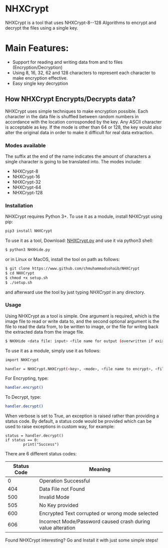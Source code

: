 # NHXCrypt
NHXCrypt is a tool that uses NHXCrypt-8--128 Algorithms to encrypt and decrypt the files using a single key.

  
# Main Features:
  - Support for reading and writing data from and to files (Encryption/Decryption)
  - Using 8, 16, 32, 62 and 128 characters to represent each character to make encryption effective.
  - Easy single key decryption

## How NHXCrypt Encrypts/Decrypts data?

 NHXCrypt uses simple techniques to make encryption possible. Each character in the data file is shuffled between random numbers in accordance with the location corrosponded by the key. Any ASCII character is acceptable as key. If the mode is other than 64 or 128, the key would also alter the original data in order to make it difficult for real data extraction.

### Modes available

The suffix at the end of the name indicates the amount of characters a single character is going to be translated into. The modes include:

* NHXCrypt-8
* NHXCrypt-16
* NHXCrypt-32
* NHXCrypt-64
* NHXCrypt-128
### Installation

NHXCrypt requires Python 3+.
To use it as a module, install NHXCrypt using pip:
```sh
pip3 install NHXCrypt
```

To use it as a tool, Download: [NHXCrypt.py] and use it via python3 shell:

```sh
$ python3 NHXHide.py
```
or in Linux or MacOS, install the tool on path as follows:
```sh
$ git clone https://www.github.com/chmuhammadsohaib/NHXCrypt
$ cd NHXCrypt
$ chmod +x setup.sh
$ ./setup.sh
```

and afterward use the tool by just typing _NHXCrypt_ in any directory.
### Usage

Using NHXCrypt as a tool is simple. One argument is required, which is the image file to read or write data to, and the second optional argument is the file to read the data from, to be written to image, or the file for writng back the extracted data from the image file.

```sh
$ NHXHide <data file: input> <file name for output (overwritten if exixts)>
```

To use it as a module, simply use it as follows:

```sh
import NHXCrypt

handler = NHXCrypt.NHXCrypt(<key>, <mode>, <file name to encrypt>, <file name to output the encrypted data [overwritten if exists]>, verbose=<True/False [default=False]>)
```
For Encrypting, type:
```sh
handler.encrypt()
```

To Decrypt, type:
```sh
handler.decrypt()
```

When verbose is set to True, an exception is raised rather than providing a status code. By default, a status code would be provided which can be used to raise exceptions in custom way, for example:
```
status = handler.decrypt()
if status == 0:
        print("Success")
```

There are 6 different status codes:

| Status Code | Meaning |
|---------|-----------|
|0| Operation Successful
|404| Data File not Found
|500| Invalid Mode
|505| No Key provided
|600| Encrypted Text corrupted or wrong mode selected
|606| Incorrect Mode/Password caused crash during value alteration

Found NHXCrypt interesting? Go and Install it with just some simple steps!

[NHXCrypt.py]: <https://github.com/chmuhammadsohaib/NHXCrypt/blob/master/NHXCrypt/NHXCrypt.py>

